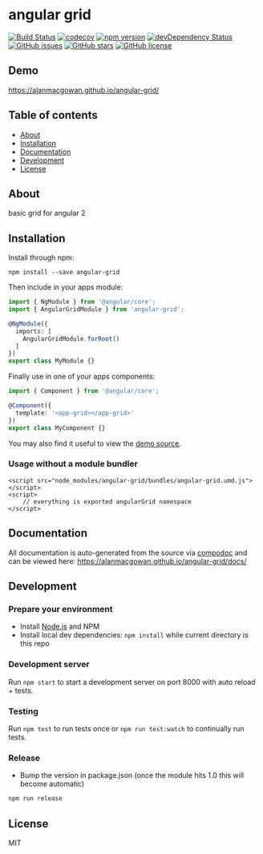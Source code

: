 # angular grid
[![Build Status](https://travis-ci.org/alanmacgowan/angular-grid.svg?branch=master)](https://travis-ci.org/alanmacgowan/angular-grid)
[![codecov](https://codecov.io/gh/alanmacgowan/angular-grid/branch/master/graph/badge.svg)](https://codecov.io/gh/alanmacgowan/angular-grid)
[![npm version](https://badge.fury.io/js/angular-grid.svg)](http://badge.fury.io/js/angular-grid)
[![devDependency Status](https://david-dm.org/alanmacgowan/angular-grid/dev-status.svg)](https://david-dm.org/alanmacgowan/angular-grid?type=dev)
[![GitHub issues](https://img.shields.io/github/issues/alanmacgowan/angular-grid.svg)](https://github.com/alanmacgowan/angular-grid/issues)
[![GitHub stars](https://img.shields.io/github/stars/alanmacgowan/angular-grid.svg)](https://github.com/alanmacgowan/angular-grid/stargazers)
[![GitHub license](https://img.shields.io/badge/license-MIT-blue.svg)](https://raw.githubusercontent.com/alanmacgowan/angular-grid/master/LICENSE)

## Demo
https://alanmacgowan.github.io/angular-grid/

## Table of contents

- [About](#about)
- [Installation](#installation)
- [Documentation](#documentation)
- [Development](#development)
- [License](#license)

## About

basic grid for angular 2

## Installation

Install through npm:
```
npm install --save angular-grid
```

Then include in your apps module:

```typescript
import { NgModule } from '@angular/core';
import { AngularGridModule } from 'angular-grid';

@NgModule({
  imports: [
    AngularGridModule.forRoot()
  ]
})
export class MyModule {}
```

Finally use in one of your apps components:
```typescript
import { Component } from '@angular/core';

@Component({
  template: '<app-grid></app-grid>'
})
export class MyComponent {}
```

You may also find it useful to view the [demo source](https://github.com/alanmacgowan/angular-grid/blob/master/demo/demo.component.ts).

### Usage without a module bundler
```
<script src="node_modules/angular-grid/bundles/angular-grid.umd.js"></script>
<script>
    // everything is exported angularGrid namespace
</script>
```

## Documentation
All documentation is auto-generated from the source via [compodoc](https://compodoc.github.io/compodoc/) and can be viewed here:
https://alanmacgowan.github.io/angular-grid/docs/

## Development

### Prepare your environment
* Install [Node.js](http://nodejs.org/) and NPM
* Install local dev dependencies: `npm install` while current directory is this repo

### Development server
Run `npm start` to start a development server on port 8000 with auto reload + tests.

### Testing
Run `npm test` to run tests once or `npm run test:watch` to continually run tests.

### Release
* Bump the version in package.json (once the module hits 1.0 this will become automatic)
```bash
npm run release
```

## License

MIT
